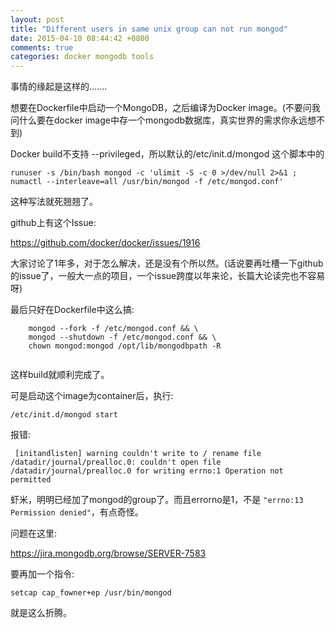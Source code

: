 ```yaml
---
layout: post
title: "Different users in same unix group can not run mongod"
date: 2015-04-10 08:44:42 +0800
comments: true
categories: docker mongodb tools
---
```


事情的缘起是这样的.......

想要在Dockerfile中启动一个MongoDB，之后编译为Docker image。(不要问我问什么要在docker image中存一个mongodb数据库，真实世界的需求你永远想不到)

Docker build不支持 --privileged，所以默认的/etc/init.d/mongod  这个脚本中的


```
runuser -s /bin/bash mongod -c 'ulimit -S -c 0 >/dev/null 2>&1 ; numactl --interleave=all /usr/bin/mongod -f /etc/mongod.conf'

```

这种写法就死翘翘了。

github上有这个Issue:

https://github.com/docker/docker/issues/1916

大家讨论了1年多，对于怎么解决，还是没有个所以然。(话说要再吐槽一下github的issue了，一般大一点的项目，一个issue跨度以年来论，长篇大论读完也不容易呀)

最后只好在Dockerfile中这么搞:


```
    mongod --fork -f /etc/mongod.conf && \
    mongod --shutdown -f /etc/mongod.conf && \
    chown mongod:mongod /opt/lib/mongodbpath -R


```

这样build就顺利完成了。

可是启动这个image为container后，执行:


```
/etc/init.d/mongod start

```

报错:


```
 [initandlisten] warning couldn't write to / rename file /datadir/journal/prealloc.0: couldn't open file /datadir/journal/prealloc.0 for writing errno:1 Operation not permitted

```

虾米，明明已经加了mongod的group了。而且errorno是1，不是 `"errno:13 Permission denied"`，有点奇怪。

问题在这里:

https://jira.mongodb.org/browse/SERVER-7583


要再加一个指令:


```
setcap cap_fowner+ep /usr/bin/mongod

```


就是这么折腾。
